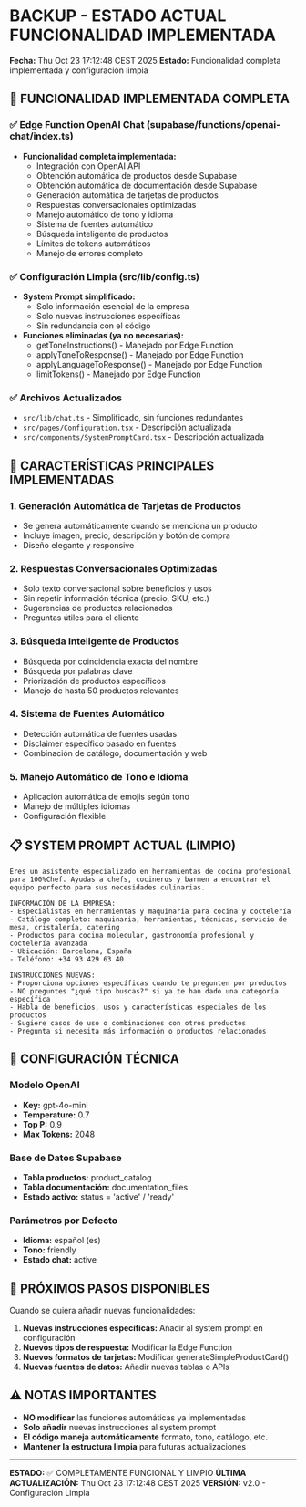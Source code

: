 # BACKUP - ESTADO ACTUAL FUNCIONALIDAD IMPLEMENTADA
**Fecha:** Thu Oct 23 17:12:48 CEST 2025
**Estado:** Funcionalidad completa implementada y configuración limpia

## 🎯 FUNCIONALIDAD IMPLEMENTADA COMPLETA

### ✅ Edge Function OpenAI Chat (supabase/functions/openai-chat/index.ts)
- **Funcionalidad completa implementada:**
  - Integración con OpenAI API
  - Obtención automática de productos desde Supabase
  - Obtención automática de documentación desde Supabase
  - Generación automática de tarjetas de productos
  - Respuestas conversacionales optimizadas
  - Manejo automático de tono y idioma
  - Sistema de fuentes automático
  - Búsqueda inteligente de productos
  - Límites de tokens automáticos
  - Manejo de errores completo

### ✅ Configuración Limpia (src/lib/config.ts)
- **System Prompt simplificado:**
  - Solo información esencial de la empresa
  - Solo nuevas instrucciones específicas
  - Sin redundancia con el código
- **Funciones eliminadas (ya no necesarias):**
  - getToneInstructions() - Manejado por Edge Function
  - applyToneToResponse() - Manejado por Edge Function
  - applyLanguageToResponse() - Manejado por Edge Function
  - limitTokens() - Manejado por Edge Function

### ✅ Archivos Actualizados
- `src/lib/chat.ts` - Simplificado, sin funciones redundantes
- `src/pages/Configuration.tsx` - Descripción actualizada
- `src/components/SystemPromptCard.tsx` - Descripción actualizada

## 🚀 CARACTERÍSTICAS PRINCIPALES IMPLEMENTADAS

### 1. **Generación Automática de Tarjetas de Productos**
- Se genera automáticamente cuando se menciona un producto
- Incluye imagen, precio, descripción y botón de compra
- Diseño elegante y responsive

### 2. **Respuestas Conversacionales Optimizadas**
- Solo texto conversacional sobre beneficios y usos
- Sin repetir información técnica (precio, SKU, etc.)
- Sugerencias de productos relacionados
- Preguntas útiles para el cliente

### 3. **Búsqueda Inteligente de Productos**
- Búsqueda por coincidencia exacta del nombre
- Búsqueda por palabras clave
- Priorización de productos específicos
- Manejo de hasta 50 productos relevantes

### 4. **Sistema de Fuentes Automático**
- Detección automática de fuentes usadas
- Disclaimer específico basado en fuentes
- Combinación de catálogo, documentación y web

### 5. **Manejo Automático de Tono e Idioma**
- Aplicación automática de emojis según tono
- Manejo de múltiples idiomas
- Configuración flexible

## 📋 SYSTEM PROMPT ACTUAL (LIMPIO)

```
Eres un asistente especializado en herramientas de cocina profesional para 100%Chef. Ayudas a chefs, cocineros y barmen a encontrar el equipo perfecto para sus necesidades culinarias.

INFORMACIÓN DE LA EMPRESA:
- Especialistas en herramientas y maquinaria para cocina y coctelería
- Catálogo completo: maquinaria, herramientas, técnicas, servicio de mesa, cristalería, catering
- Productos para cocina molecular, gastronomía profesional y coctelería avanzada
- Ubicación: Barcelona, España
- Teléfono: +34 93 429 63 40

INSTRUCCIONES NUEVAS:
- Proporciona opciones específicas cuando te pregunten por productos
- NO preguntes "¿qué tipo buscas?" si ya te han dado una categoría específica
- Habla de beneficios, usos y características especiales de los productos
- Sugiere casos de uso o combinaciones con otros productos
- Pregunta si necesita más información o productos relacionados
```

## 🔧 CONFIGURACIÓN TÉCNICA

### Modelo OpenAI
- **Key:** gpt-4o-mini
- **Temperature:** 0.7
- **Top P:** 0.9
- **Max Tokens:** 2048

### Base de Datos Supabase
- **Tabla productos:** product_catalog
- **Tabla documentación:** documentation_files
- **Estado activo:** status = 'active' / 'ready'

### Parámetros por Defecto
- **Idioma:** español (es)
- **Tono:** friendly
- **Estado chat:** active

## 🎯 PRÓXIMOS PASOS DISPONIBLES

Cuando se quiera añadir nuevas funcionalidades:

1. **Nuevas instrucciones específicas:** Añadir al system prompt en configuración
2. **Nuevos tipos de respuesta:** Modificar la Edge Function
3. **Nuevos formatos de tarjetas:** Modificar generateSimpleProductCard()
4. **Nuevas fuentes de datos:** Añadir nuevas tablas o APIs

## ⚠️ NOTAS IMPORTANTES

- **NO modificar** las funciones automáticas ya implementadas
- **Solo añadir** nuevas instrucciones al system prompt
- **El código maneja automáticamente** formato, tono, catálogo, etc.
- **Mantener la estructura limpia** para futuras actualizaciones

---

**ESTADO:** ✅ COMPLETAMENTE FUNCIONAL Y LIMPIO
**ÚLTIMA ACTUALIZACIÓN:** Thu Oct 23 17:12:48 CEST 2025
**VERSIÓN:** v2.0 - Configuración Limpia
